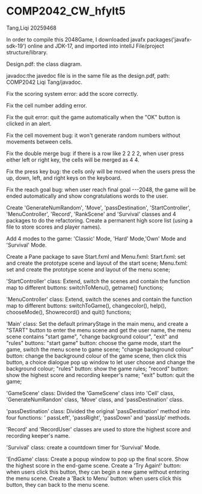 # COMP2042_CW_hfylt5
Tang,Liqi 20259468

In order to compile this 2048Game, I downloaded javafx packages('javafx-sdk-19') online and JDK-17, and imported into intellJ File/project structure/library.

Design.pdf: the class diagram.

javadoc:the javedoc file is in the same file as the design.pdf, path: COMP2042 Liqi Tang/javadoc.

Fix the scoring system error: add the score correctly. 

Fix the cell number adding error.

Fix the quit error: quit the game automatically when the "OK" button is clicked in an alert. 

Fix the cell movement bug: it won't generate random numbers without movements between cells.

Fix the double merge bug: if there is a row like 2 2 2 2, when user press either left or right key, the cells will be merged as 4 4.

Fix the press key bug: the cells only will be moved when the users press the up, down, left, and right keys on the keyboard.

Fix the reach goal bug: when user reach final goal ---2048, the game will be ended automatically and show congratulations words to the user.

Create 'GenerateNumRandom', 'Move', 'passDestination', 'StartController', 'MenuController', 'Record', 'RankScene' and 'Survival' classes and 4 packages to do the refactoring. 
Create a permanent high score list (using a file to store scores and player names). 

Add 4 modes to the game: 'Classic' Mode, 'Hard' Mode,'Own' Mode and 'Survival' Mode.

Create a Pane package to save Start.fxml and Menu.fxml: Start.fxml: 
set and create the prototype scene and layout of the start scene; 
Menu.fxml: set and create the prototype scene and layout of the menu scene;

'StartController' class: 
Extend, switch the scenes and contain the function map to different buttons: switchToMenu(), getname() functions;

'MenuController' class: 
Extend, switch the scenes and contain the function map to different buttons: 
switchToGame(), changecolor(), help(), chooseMode(), Showrecord() and quit() functions;

'Main' class: 
Set the default primaryStage in the main menu, and create a "START" button to enter the menu scene and get the user name, the menu scene contains "start game", "change background colour", "exit" and "rules" buttons: 
"start game" button: choose the game mode, start the game, switch the menu scene to game scene; 
"change background colour" button: change the background colour of the game scene, then click this button, a choice dialogue pop up window to let user choose and change the background colour; 
"rules" button: show the game rules; 
"record" button: show the highest score and recording keeper's name;
"exit" button: quit the game;

'GameScene' class: 
Divided the 'GameScene' class into 'Cell' class, 'GenerateNumRandon' class, 'Move' class, and 'passDestination' class.

'passDestination' class: 
Divided the original 'passDestination' method into four functions: ' passLeft', 'passRight', 'passDown' and 'passUp' methods.

'Record' and 'RecordUser' classes are used to store the highest score and recording keeper's name.

'Survival' class: create a countdown timer for 'Survival' Mode.

'EndGame' class: 
Create a popup window to pop up the final score. Show the highest score in the end-game scene. 
Create a 'Try Again!' button: when users click this button, they can begin a new game without entering the menu scene. 
Create a 'Back to Menu' button: when users click this button, they can back to the menu scene.
